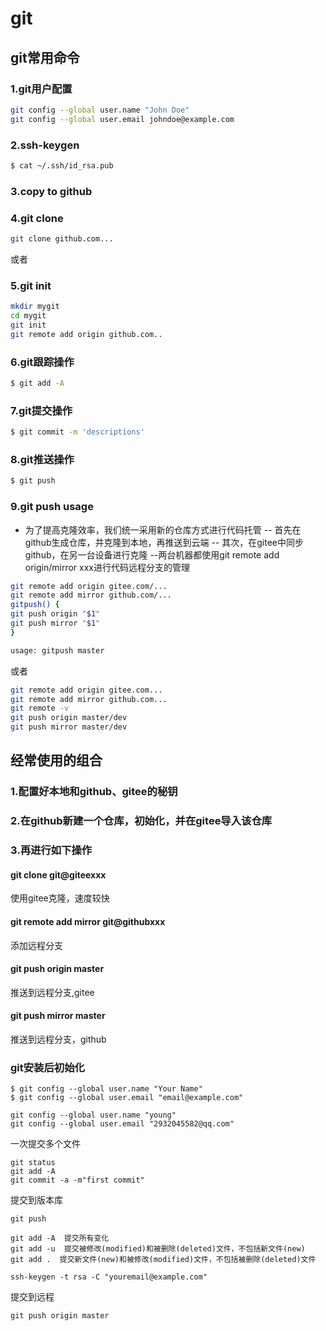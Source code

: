 # git

## git常用命令

### 1.git用户配置

```bash
git config --global user.name "John Doe"
git config --global user.email johndoe@example.com
```

### 2.ssh-keygen

```bash
$ cat ~/.ssh/id_rsa.pub
```

### 3.copy to github

### 4.git clone

```bash
git clone github.com...
```

或者

### 5.git init

```bash
mkdir mygit
cd mygit
git init
git remote add origin github.com..
```

### 6.git跟踪操作

```bash
$ git add -A
```

### 7.git提交操作

```bash
$ git commit -m 'descriptions'
```

### 8.git推送操作

```bash
$ git push
```

### 9.git push usage

- 为了提高克隆效率，我们统一采用新的仓库方式进行代码托管
  -- 首先在github生成仓库，并克隆到本地，再推送到云端
  -- 其次，在gitee中同步github，在另一台设备进行克隆
  --两台机器都使用git remote add origin/mirror xxx进行代码远程分支的管理

```bash
git remote add origin gitee.com/...
git remote add mirror github.com/...
gitpush() {
git push origin "$1"
git push mirror "$1"
}

usage: gitpush master

```

或者

```bash
git remote add origin gitee.com...
git remote add mirror github.com...
git remote -v
git push origin master/dev
git push mirror master/dev
```



## 经常使用的组合

### 1.配置好本地和github、gitee的秘钥

### 2.在github新建一个仓库，初始化，并在gitee导入该仓库

### 3.再进行如下操作

#### git clone git@giteexxx

使用gitee克隆，速度较快

#### git remote add mirror git@githubxxx

添加远程分支

#### git push origin master

推送到远程分支,gitee

#### git push mirror master

推送到远程分支，github



### git安装后初始化

```
$ git config --global user.name "Your Name"
$ git config --global user.email "email@example.com"

```

```
git config --global user.name "young" 
git config --global user.email "2932045582@qq.com"
```

一次提交多个文件

```
git status 
git add -A
git commit -a -m"first commit"
```

提交到版本库

```
git push
```



```
git add -A  提交所有变化
git add -u  提交被修改(modified)和被删除(deleted)文件，不包括新文件(new)
git add .  提交新文件(new)和被修改(modified)文件，不包括被删除(deleted)文件
```

```
ssh-keygen -t rsa -C "youremail@example.com"

```

提交到远程

```
git push origin master
```